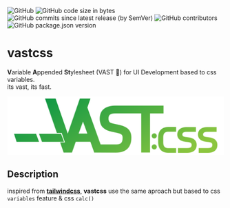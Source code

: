 ![GitHub](https://img.shields.io/github/license/imelbox/vastcss?logo=vastcss&style=plastic)
![GitHub code size in bytes](https://img.shields.io/github/languages/code-size/imelbox/vastcss?label=size&style=plastic)
![GitHub commits since latest release (by SemVer)](https://img.shields.io/github/commits-since/imelbox/vastcss/latest?logo=github&sort=semver&style=plastic)
![GitHub contributors](https://img.shields.io/github/contributors/imelbox/vastcss?style=plastic)
![GitHub package.json version](https://img.shields.io/github/package-json/v/imelbox/vastcss?style=plastic)

# vastcss

**V**ariable **A**ppended **St**ylesheet (VAST 🌌) for UI Development based to css variables. <br/>
its vast, its fast.

<center>

![vastcss logo](src/assets/vastcss-logo.svg)

</center>

## Description

inspired from [**tailwindcss**](https//tailwindcss.com), **vastcss** use the same aproach but based to css `variables` feature & css `calc()`
